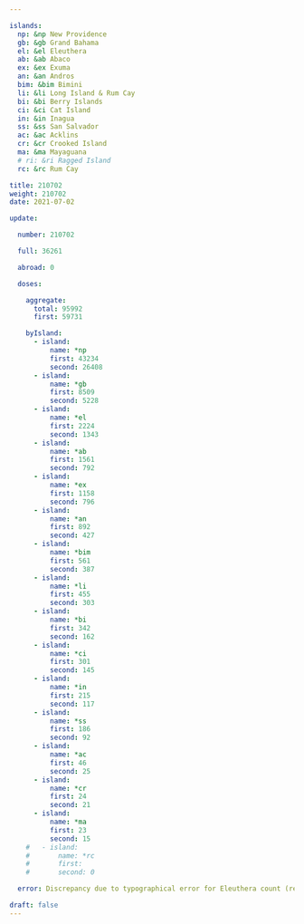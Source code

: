 ```yaml
---

islands:
  np: &np New Providence
  gb: &gb Grand Bahama
  el: &el Eleuthera
  ab: &ab Abaco
  ex: &ex Exuma
  an: &an Andros
  bim: &bim Bimini
  li: &li Long Island & Rum Cay
  bi: &bi Berry Islands
  ci: &ci Cat Island
  in: &in Inagua
  ss: &ss San Salvador
  ac: &ac Acklins
  cr: &cr Crooked Island
  ma: &ma Mayaguana
  # ri: &ri Ragged Island
  rc: &rc Rum Cay

title: 210702
weight: 210702
date: 2021-07-02

update:

  number: 210702

  full: 36261

  abroad: 0

  doses:

    aggregate:
      total: 95992 
      first: 59731

    byIsland:
      - island:
          name: *np
          first: 43234
          second: 26408
      - island:
          name: *gb
          first: 8509
          second: 5228
      - island:
          name: *el
          first: 2224
          second: 1343
      - island:
          name: *ab
          first: 1561
          second: 792
      - island:
          name: *ex
          first: 1158
          second: 796
      - island:
          name: *an
          first: 892
          second: 427
      - island:
          name: *bim
          first: 561
          second: 387
      - island:
          name: *li
          first: 455
          second: 303
      - island:
          name: *bi
          first: 342
          second: 162
      - island:
          name: *ci
          first: 301
          second: 145
      - island:
          name: *in
          first: 215
          second: 117
      - island:
          name: *ss
          first: 186
          second: 92
      - island:
          name: *ac
          first: 46
          second: 25
      - island:
          name: *cr
          first: 24
          second: 21
      - island:
          name: *ma
          first: 23
          second: 15
    #   - island:
    #       name: *rc
    #       first: 
    #       second: 0

  error: Discrepancy due to typographical error for Eleuthera count (recorded in COVID-19 Update 210710) adjusted from original value (1348) to reflect corrected value (-5).

draft: false
---
```


